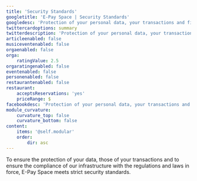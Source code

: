 ```yaml
---
title: 'Security Standards'
googletitle: 'E-Pay Space | Security Standards'
googledesc: 'Protection of your personal data, your transactions and financial services through approved payment programs.'
twittercardoptions: summary
twitterdescription: 'Protection of your personal data, your transactions and financial services through approved payment programs.'
articleenabled: false
musiceventenabled: false
orgaenabled: false
orga:
    ratingValue: 2.5
orgaratingenabled: false
eventenabled: false
personenabled: false
restaurantenabled: false
restaurant:
    acceptsReservations: 'yes'
    priceRange: $
facebookdesc: 'Protection of your personal data, your transactions and financial services through approved payment programs.'
module_curvature:
    curvature_top: false
    curvature_bottom: false
content:
    items: '@self.modular'
    order:
        dir: asc
---
```


To ensure the protection of your data, those of your transactions and to ensure the compliance of our infrastructure with the regulations and laws in force, E-Pay Space meets strict security standards.